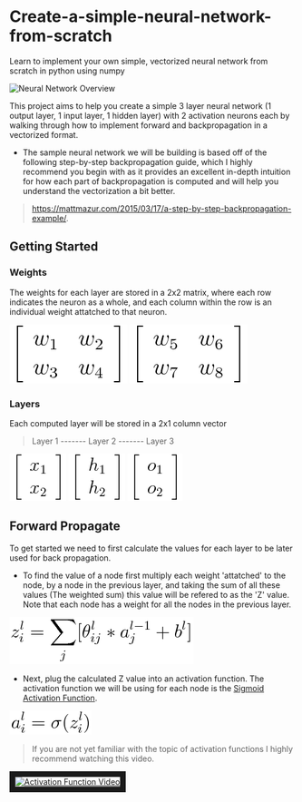 # Create-a-simple-neural-network-from-scratch
Learn to implement your own simple, vectorized neural network from scratch in python using numpy

![Neural Network Overview](https://matthewmazur.files.wordpress.com/2018/03/neural_network-9.png)  

This project aims to help you create a simple 3 layer neural network (1 output layer, 1 input layer, 1 hidden layer) with 2 activation neurons each by walking through how to implement forward and backpropagation in a vectorized format.   
  
- The sample neural network we will be building is based off of the following step-by-step backpropagation guide, which I highly recommend you begin with as it provides an excellent in-depth intuition for how each part of backpropagation is computed and will help you understand the vectorization a bit better.

> https://mattmazur.com/2015/03/17/a-step-by-step-backpropagation-example/.  




## Getting Started

### Weights  
The weights for each layer are stored in a 2x2 matrix, where each row indicates the neuron as a whole, and each column within the row is an individual weight attatched to that neuron.
   
![Layer1_weights](/Images/layer1_weights.png) ![Layer1_weights](/Images/layer2_weights.png)

### Layers  
Each computed layer will be stored in a 2x1 column vector  
>Layer 1 ------- Layer 2 ------- Layer 3
  
![Layer1](/Images/Layer1.png) ![Layer2](/Images/layer2.png) ![Layer3](/Images/layer3.png)

## Forward Propagate

To get started we need to first calculate the values for each layer to be later used for back propagation.  

- To find the value of a node first multiply each weight 'attatched' to the node, by a node in the previous layer, and taking the sum of all these values (The weighted sum) this value will be refered to as the 'Z' value. Note that each node has a weight for all the nodes in the previous layer. 
  
![Weighted sum / Z  Calculation](/Images/z_calculation.png)  
  
- Next, plug the calculated Z value into an activation function. The activation function we will be using for each node is the [Sigmoid Activation Function](https://en.wikipedia.org/wiki/Sigmoid_function).
  
![Activation Calculation](/Images/activation_calculation.png)  
  
>  If you are not yet familiar with the topic of activation functions I highly recommend watching this video.

   <a href="http://www.youtube.com/watch?feature=player_embedded&v=m0pIlLfpXWE
   " target="_blank"><img src="http://img.youtube.com/vi/m0pIlLfpXWE/0.jpg" 
   alt="Activation Function Video" width="220" height="160" border="10" /></a>



